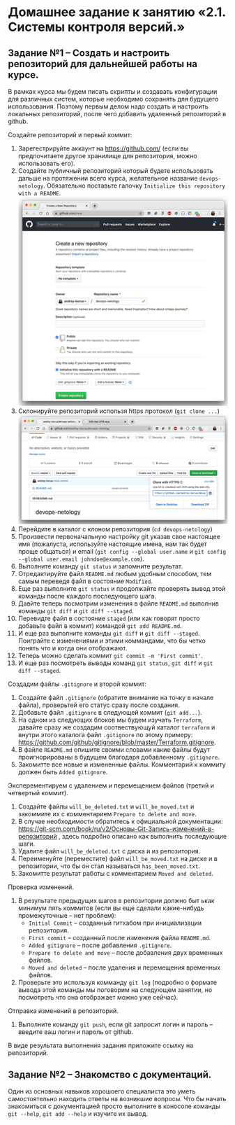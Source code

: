 # Домашнее задание к занятию «2.1. Системы контроля версий.»

## Задание №1 – Создать и настроить репозиторий для дальнейшей работы на курсе.

В рамках курса мы будем писать скрипты и создавать конфигурации для различных систем, которые необходимо сохранять для будущего использования. 
Поэтому первым делом надо создать и настроить локальных репозиторий, после чего добавить удаленный репозиторий в github.

Создайте репозиторий и первый коммит:

1. Зарегестрируйте аккаунт на https://github.com/ (если вы предпочитаете другое хранилище для репозитория, можно использовать его).
1. Создайте публичный репозиторий который будете использовать дальше на протяжении всего курса, желательное название `devops-netology`.
   Обязательно поставьте галочку `Initialize this repository with a README`. 
    ![Диалог создания репозитория](img/github-new-repo-1.jpg)
1. Склонируйте репозиторий использя https протокол (`git clone ...`) 
    ![Клонирование репозитория](img/github-clone-repo-https.jpg)
1. Перейдите в каталог с клоном репозитория (`cd devops-netology`)
1. Произвести первоначальную настройку git указав свое настоящее имя (пожалуста, используйте настоящие имена, 
нам так будет проще общаться) и email (`git config --global user.name` и `git config --global user.email johndoe@example.com`).
1. Выполните команду `git status` и запомните результат.
1. Отредактируйте файл `README.md` любым удобным способом, тем самым переведя файл в состояние `Modified`.
1. Еще раз выполните `git status` и продолжайте проверять вывод этой команды после каждого последующего шага. 
1. Давйте теперь посмотрим изменения в файле `README.md` выполнив команды `git diff` и `git diff --staged`.
1. Перевидте файл в состояние `staged` (или как говорят просто добавьте файл в коммит) командой `git add README.md`.
1. И еще раз выполните команды `git diff` и `git diff --staged`. Поиграйте с изменениями и этими коммандами, что бы четко понять
что и когда они отображают. 
1. Теперь можно сделать коммит `git commit -m 'First commit'`.
1. И еще раз посмотреть выводы команд `git status`, `git diff` и `git diff --staged`.

Создадим файлы `.gitignore` и второй коммит:

1. Создайте файл `.gitignore` (обратите внимание на точку в начале файла), проверьтей его статус сразу после создания. 
1. Добавьте файл `.gitignore` в следующей коммит (`git add...`).
1. На одном из следующих блоков мы будем изучать `Terraform`, давайте сразу же создадим соотвествующуй каталог `terraform` и внутри
этого каталога файл `.gitignore` по этому примеру: https://github.com/github/gitignore/blob/master/Terraform.gitignore.  
1. В файле `README.md` опишите своими словами какие файлы будут проигнорированы в будущем благодаря добавленному `.gitignore`.
1. Закомитте все новые и измененные файлы. Комментарий к коммиту должен быть `Added gitignore`.

Эксперементируем с удалением и перемещением файлов (третий и четвертый коммит).

1. Создайте файлы `will_be_deleted.txt` и `will_be_moved.txt` и закоммите их с комментарием `Prepare to delete and move`.
1. В случае необходимости обратитесь к официальной документации: https://git-scm.com/book/ru/v2/Основы-Git-Запись-изменений-в-репозиторий ,
здесь подробно описано как выполнить последующие шаги. 
1. Удалите файл `will_be_deleted.txt` с диска и из репозитория. 
1. Переименуйте (переместите) файл `will_be_moved.txt` на диске и в репозитории, что бы он стал называться `has_been_moved.txt`.
1. Закомитте результат работы с комментарием `Moved and deleted`.

Проверка изменений. 
1. В результате предыдущих шагов в репозитории должно быт ькак минимум пять коммитов (если вы еще сделали какие-нибудь промежуточные – нет проблем):
    * `Initial Commit` – созданный гитхабом при инициализации репозитория. 
    * `First commit` – созданный после изменения файла `README.md`.
    * `Added gitignore` – после добавления `.gitignore`.
    * `Prepare to delete and move` – после добавления двух временных файлов.
    * `Moved and deleted` – после удаления и перемещения временных файлов. 
2. Проверьте это используя комманду `git log` (подробно о формате вывода этой команды мы поговорим на следующем занятии, 
но посмотреть что она отображает можно уже сейчас).

Отправка изменений в репозиторий. 
1. Выполните команду `git push`, если git запросит логин и пароль – введите ваш логин и пароль от github. 

В виде результата выполнения задания приложите ссылку на репозиторий. 

## Задание №2 – Знакомство с документаций. 

Один из основных навыков хорошоего специалиста это уметь самостоятельно находить ответы на возникшие вопросы.
Что бы начать знакомиться с документацией просто выполните в коносоле команды `git --help`, `git add --help` и изучите их вывод.  

 
